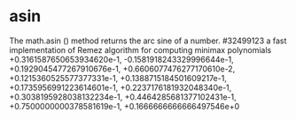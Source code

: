 # asin
The math.asin () method returns the arc sine of a number. 
#32499123
a fast implementation of Remez algorithm for computing minimax polynomials
 +0.3161587650653934620e-1,
 -0.1581918243329996644e-1,
 +0.1929045477267910676e-1,
 +0.6606077476277170610e-2,
 +0.1215360525577377331e-1,
 +0.1388715184501609217e-1,
 +0.1735956991223614601e-1,
 +0.2237176181932048340e-1,
 +0.3038195928038132234e-1,
 +0.4464285681377102431e-1,
 +0.7500000000378581619e-1,
 +0.1666666666666497546e+0
